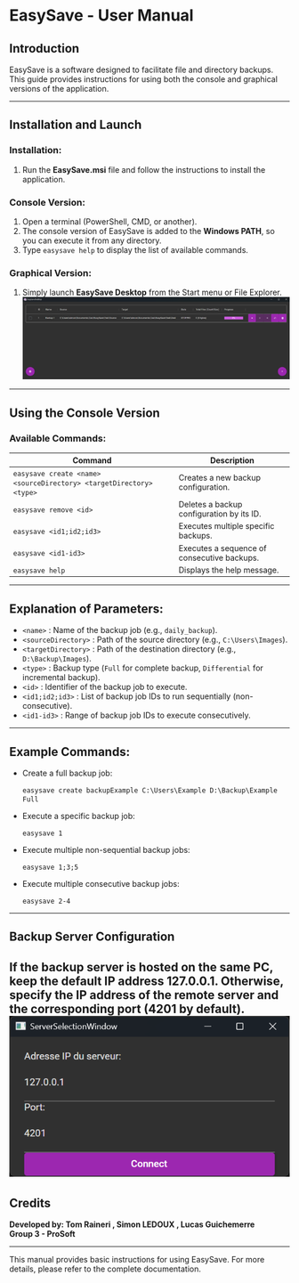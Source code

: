 # EasySave - User Manual

## Introduction
EasySave is a software designed to facilitate file and directory backups. This guide provides instructions for using both the console and graphical versions of the application.

---

## Installation and Launch

### Installation:
1. Run the **EasySave.msi** file and follow the instructions to install the application.

### Console Version:
1. Open a terminal (PowerShell, CMD, or another).
2. The console version of EasySave is added to the **Windows PATH**, so you can execute it from any directory.
3. Type `easysave help` to display the list of available commands.

### Graphical Version:
1. Simply launch **EasySave Desktop** from the Start menu or File Explorer.
![backuplist](./img/backupList.jpg)
---

## Using the Console Version

### Available Commands:

| Command                                                             | Description                                 |
| ------------------------------------------------------------------- | ------------------------------------------- |
| `easysave create <name> <sourceDirectory> <targetDirectory> <type>` | Creates a new backup configuration.         |
| `easysave remove <id>`                                              | Deletes a backup configuration by its ID.   |
| `easysave <id1;id2;id3>`                                            | Executes multiple specific backups.         |
| `easysave <id1-id3>`                                                | Executes a sequence of consecutive backups. |
| `easysave help`                                                     | Displays the help message.                  |

---

## Explanation of Parameters:
- `<name>` : Name of the backup job (e.g., `daily_backup`).
- `<sourceDirectory>` : Path of the source directory (e.g., `C:\Users\Images`).
- `<targetDirectory>` : Path of the destination directory (e.g., `D:\Backup\Images`).
- `<type>` : Backup type (`Full` for complete backup, `Differential` for incremental backup).
- `<id>` : Identifier of the backup job to execute.
- `<id1;id2;id3>` : List of backup job IDs to run sequentially (non-consecutive).
- `<id1-id3>` : Range of backup job IDs to execute consecutively.

---

## Example Commands:
- Create a full backup job:
  ```
  easysave create backupExample C:\Users\Example D:\Backup\Example Full
  ```
- Execute a specific backup job:
  ```
  easysave 1
  ```
- Execute multiple non-sequential backup jobs:
  ```
  easysave 1;3;5
  ```
- Execute multiple consecutive backup jobs:
  ```
  easysave 2-4
  ```

---

## Backup Server Configuration
If the backup server is hosted on the same PC, keep the default IP address **127.0.0.1**.
Otherwise, specify the IP address of the remote server and the corresponding port (**4201** by default).
 ![connexion](./img/connexion.jpg)
---

## Credits
**Developed by: Tom Raineri , Simon LEDOUX , Lucas Guichemerre**  
**Group 3 - ProSoft**

---

This manual provides basic instructions for using EasySave. For more details, please refer to the complete documentation.

